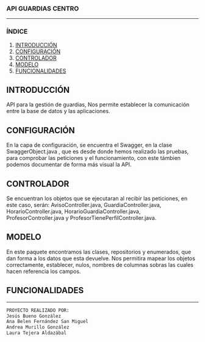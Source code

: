 ### API GUARDIAS CENTRO
---

### ÍNDICE
1. [INTRODUCCIÓN](#introducción)
2. [CONFIGURACIÓN](#configuración)
3. [CONTROLADOR](#controlador)
4. [MODELO](#modelo)
5. [FUNCIONALIDADES](#funcionalidades)

## INTRODUCCIÓN
API para la gestión de guardias, Nos permite establecer la comunicación entre la base de datos y las aplicaciones. 

## CONFIGURACIÓN
En la capa de configuración, se encuentra el Swagger, en la clase SwaggerObject.java , que es desde donde hemos realizado las pruebas, para comprobar las peticiones y el funcionamiento, con este támbien podemos documentar de forma más visual la API.

## CONTROLADOR
Se encuentran los objetos que se ejecutaran al recibir las peticiones, en este caso, serán: AvisoController.java, GuardiaController.java, HorarioController.java, HorarioGuardiaController.java, ProfesorController.java y ProfesorTienePerfilController.java.

## MODELO
En este paquete encontramos las clases, repositorios y enumerados, que dan forma a los datos que esta devuelve. Nos permitira mapear los objetos correctamente, establecer, nulos, nombres de columnas sobras las cuales hacen referencia los campos.

## FUNCIONALIDADES




---

```sh
PROYECTO REALIZADO POR:
Jesús Bueno González
Ana Belen Fernández San Miguel
Andrea Murillo González
Laura Tejera Aldazábal
```
